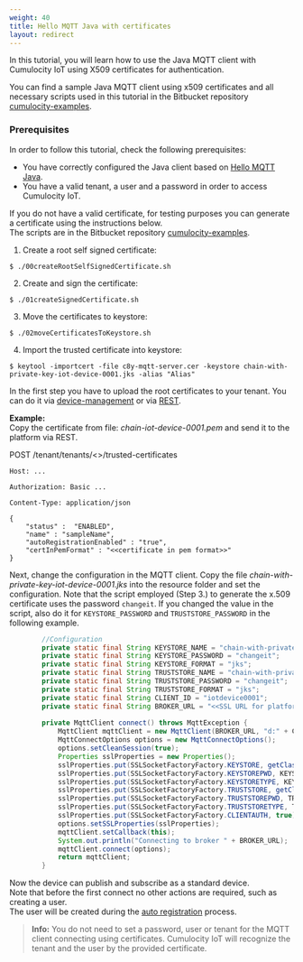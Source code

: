 ```yaml
---
weight: 40
title: Hello MQTT Java with certificates
layout: redirect
---
```


In this tutorial, you will learn how to use the Java MQTT client with Cumulocity IoT using X509 certificates for authentication. 

You can find a sample Java MQTT client using x509 certificates and all necessary scripts used in this tutorial in the Bitbucket repository [cumulocity-examples](https://bitbucket.org/m2m/cumulocity-examples/src/develop/mqtt-client).
### Prerequisites  

In order to follow this tutorial, check the following prerequisites:

* You have correctly configured the Java client based on [Hello MQTT Java](#hello-mqtt-java).
* You have a valid tenant, a user and a password in order to access Cumulocity IoT.

If you do not have a valid certificate, for testing purposes you can generate a certificate using the instructions below.   
The scripts are in the Bitbucket repository [cumulocity-examples](https://bitbucket.org/m2m/cumulocity-examples/src/develop/mqtt-client/scripts).  
1. Create a root self signed certificate:  
```shell
$ ./00createRootSelfSignedCertificate.sh
```  
2. Create and sign the certificate:  
```shell
$ ./01createSignedCertificate.sh
```  
3. Move the certificates to keystore:    
```shell
$ ./02moveCertificatesToKeystore.sh
```  
4. Import the trusted certificate into keystore:  
```shell
$ keytool -importcert -file c8y-mqtt-server.cer -keystore chain-with-private-key-iot-device-0001.jks -alias "Alias"
```  
In the first step you have to upload the root certificates to your tenant. You can do it via [device-management](/users-guide/device-management/#managing-trusted-certificates) or via [REST](/reference/tenants/#trusted-certificates-collection).  

**Example:**  
Copy the certificate from file: *chain-iot-device-0001.pem* and send it to the platform via REST.    
 
   POST /tenant/tenants/<<tenantId>>/trusted-certificates

    Host: ...

    Authorization: Basic ...

    Content-Type: application/json

    {
    	"status" :  "ENABLED",
    	"name" : "sampleName",
    	"autoRegistrationEnabled" : "true",
    	"certInPemFormat" : "<<certificate in pem format>>"
    }
    

Next, change the configuration in the MQTT client. Copy the file *chain-with-private-key-iot-device-0001.jks* into the resource folder and set the configuration. Note that the script employed (Step 3.) to generate the x.509 certificate uses the password `changeit`. If you changed the value in the script, also do it for `KEYSTORE_PASSWORD` and `TRUSTSTORE_PASSWORD` in the following example. 

```java
        //Configuration
        private static final String KEYSTORE_NAME = "chain-with-private-key-iot-device-0001.jks";
        private static final String KEYSTORE_PASSWORD = "changeit";
        private static final String KEYSTORE_FORMAT = "jks";
        private static final String TRUSTSTORE_NAME = "chain-with-private-key-iot-device-0001.jks";
        private static final String TRUSTSTORE_PASSWORD = "changeit";
        private static final String TRUSTSTORE_FORMAT = "jks";
        private static final String CLIENT_ID = "iotdevice0001";
        private static final String BROKER_URL = "<<SSL URL for platform>>";
        
        private MqttClient connect() throws MqttException {
            MqttClient mqttClient = new MqttClient(BROKER_URL, "d:" + CLIENT_ID, new MemoryPersistence());
            MqttConnectOptions options = new MqttConnectOptions();
            options.setCleanSession(true);
            Properties sslProperties = new Properties();
            sslProperties.put(SSLSocketFactoryFactory.KEYSTORE, getClass().getClassLoader().getResource(KEYSTORE_NAME).getPath());
            sslProperties.put(SSLSocketFactoryFactory.KEYSTOREPWD, KEYSTORE_PASSWORD);
            sslProperties.put(SSLSocketFactoryFactory.KEYSTORETYPE, KEYSTORE_FORMAT);
            sslProperties.put(SSLSocketFactoryFactory.TRUSTSTORE, getClass().getClassLoader().getResource(TRUSTSTORE_NAME).getPath());
            sslProperties.put(SSLSocketFactoryFactory.TRUSTSTOREPWD, TRUSTSTORE_PASSWORD);
            sslProperties.put(SSLSocketFactoryFactory.TRUSTSTORETYPE, TRUSTSTORE_FORMAT);
            sslProperties.put(SSLSocketFactoryFactory.CLIENTAUTH, true);
            options.setSSLProperties(sslProperties);
            mqttClient.setCallback(this);
            System.out.println("Connecting to broker " + BROKER_URL);
            mqttClient.connect(options);
            return mqttClient;
        }
```  
 Now the device can publish and subscribe as a standard device.  
 Note that before the first connect no other actions are required, such as creating a user.  
 The user will be created during the [auto registration](#TODO) process.  
>**Info:** You do not need to set a password, user or tenant for the MQTT client connecting using certificates. Cumulocity IoT will recognize the tenant and the user by the provided certificate.